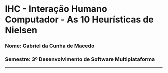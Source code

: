 # IHC - Interação Humano Computador - As 10 Heurísticas de Nielsen
### Nome: Gabriel da Cunha de Macedo
### Semestre: 3º Desenvolvimento de Software Multiplataforma

<hr>